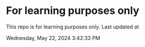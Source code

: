 # For learning purposes only
This repo is for learning purposes only.
Last updated at

Wednesday, May 22, 2024 3:42:33 PM

